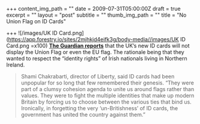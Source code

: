 +++
content_img_path = ""
date = 2009-07-31T05:00:00Z
draft = true
excerpt = ""
layout = "post"
subtitle = ""
thumb_img_path = ""
title = "No Union Flag on ID Cards"

+++
![/images/UK ID Card.png](https://app.forestry.io/sites/2mjhkjd4eifk3g/body-media//images/UK ID Card.png =x100)     [**The Guardian reports**](http://www.guardian.co.uk/politics/2009/jul/30/identity-cards-union-flag-uk) that the UK’s new ID cards will not display the Union Flag or even the EU flag. The rationale being that they wanted to respect the “identity rights” of Irish nationals living in Northern Ireland.

> Shami Chakrabarti, director of Liberty, said ID cards had been unpopular for so long that few remembered their genesis. “They were part of a clumsy cohesion agenda to unite us around flags rather than values. They were to fight the multiple identities that make up modern Britain by forcing us to choose between the various ties that bind us. Ironically, in forgetting the very ‘un-Britishness’ of ID cards, the government has united the country against them.”